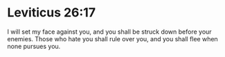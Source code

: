 # Leviticus 26:17

I will set my face against you, and you shall be struck down before your enemies. Those who hate you shall rule over you, and you shall flee when none pursues you.
